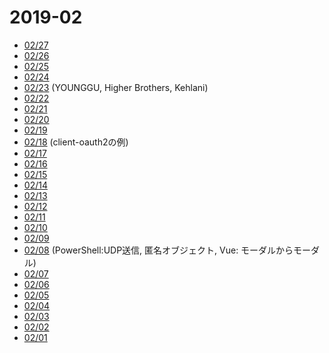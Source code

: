 # 2019-02

- [02/27](2019-02-27.md)
- [02/26](2019-02-26.md)
- [02/25](2019-02-25.md)
- [02/24](2019-02-24.md)
- [02/23](2019-02-23.md) (YOUNGGU, Higher Brothers, Kehlani)
- [02/22](2019-02-22.md)
- [02/21](2019-02-21.md)
- [02/20](2019-02-20.md)
- [02/19](2019-02-19.md)
- [02/18](2019-02-18.md) (client-oauth2の例)
- [02/17](2019-02-17.md)
- [02/16](2019-02-16.md)
- [02/15](2019-02-15.md)
- [02/14](2019-02-14.md)
- [02/13](2019-02-13.md)
- [02/12](2019-02-12.md)
- [02/11](2019-02-11.md)
- [02/10](2019-02-10.md)
- [02/09](2019-02-09.md)
- [02/08](2019-02-08.md) (PowerShell:UDP送信, 匿名オブジェクト, Vue: モーダルからモーダル)
- [02/07](2019-02-07.md)
- [02/06](2019-02-06.md)
- [02/05](2019-02-05.md)
- [02/04](2019-02-04.md)
- [02/03](2019-02-03.md)
- [02/02](2019-02-02.md)
- [02/01](2019-02-01.md)
